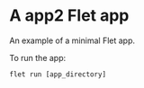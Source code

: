 # A app2 Flet app

An example of a minimal Flet app.

To run the app:

```
flet run [app_directory]
```